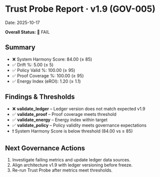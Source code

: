 # Trust Probe Report · v1.9 (GOV-005)
Date: 2025-10-17

**Overall Status:** 🔴 FAIL

## Summary
- ❌ System Harmony Score: 84.00 (≥ 85)
- ✅ Drift %: 5.00 (≤ 5)
- ✅ Policy Valid %: 100.00 (≥ 95)
- ✅ Proof Coverage %: 100.00 (≥ 95)
- ✅ Energy Index (eROI): 1.20 (≥ 1.1)

## Findings & Thresholds
- ❌ **validate_ledger** – Ledger version does not match expected v1.9
- ✅ **validate_proof** – Proof coverage meets threshold
- ✅ **validate_energy** – Energy index within target
- ✅ **validate_policy** – Policy validity meets governance expectations
- ❗ System Harmony Score is below threshold (84.00 vs ≥ 85)

## Next Governance Actions
1. Investigate failing metrics and update ledger data sources.
2. Align architecture v1.9 with ledger versioning before freeze.
3. Re-run Trust Probe after metrics meet thresholds.
